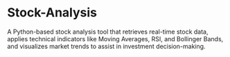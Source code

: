 # Stock-Analysis
A Python-based stock analysis tool that retrieves real-time stock data, applies technical indicators like Moving Averages, RSI, and Bollinger Bands, and visualizes market trends to assist in investment decision-making.
